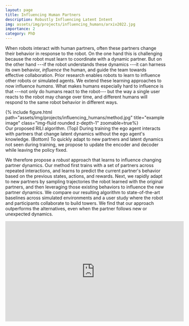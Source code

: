 ```yaml
---
layout: page
title: Influencing Human Partners
description: Robustly Influencing Latent Intent
img: assets/img/projects/influencing_humans/arxiv2022.jpg
importance: 2
category: PhD
---
```


When robots interact with human partners, often these partners change their behavior in response to the robot. On the one hand this is challenging because the robot must learn to coordinate with a dynamic partner. But on the other hand ---if the robot understands these dynamics ---it can harness its own behavior, <em>influence</em> the human, and guide the team towards effective collaboration. Prior research enables robots to learn to influence other robots or simulated agents. We extend these learning approaches to now influence <em>humans</em>. What makes humans especially hard to influence is that ---not only do humans react to the robot--- but the way a single user reacts to the robot may change over time, and different humans will respond to the same robot behavior in different ways.


<div class="row">
<div class="col-sm mt-3 mt-md-0">
{% include figure.html path="assets/img/projects/influencing_humans/method.jpg" title="example image" class="img-fluid rounded z-depth-1" zoomable=true%}
</div>
</div>
<div class="caption">
Our proposed RILI algorithm. (Top) During training the ego agent interacts with partners that change latent dynamics without the ego agent's knowledge. (Bottom) To quickly adapt to new partners and latent dynamics not seen during training, we propose to update the encoder and decoder while leaving the policy fixed.
</div>

We therefore propose a <em>robust</em> approach that learns to influence changing partner dynamics. Our method first trains with a set of partners across repeated interactions, and learns to predict the current partner's behavior based on the previous states, actions, and rewards. Next, we rapidly adapt to new partners by sampling trajectories the robot learned with the original partners, and then leveraging those existing behaviors to influence the new partner dynamics. We compare our resulting algorithm to state-of-the-art baselines across simulated environments and a user study where the robot and participants collaborate to build towers. We find that our approach outperforms the alternatives, even when the partner follows new or unexpected dynamics.



<p align="center"><iframe width="560" height="315" src="https://www.youtube.com/embed/lYsWM8An18g?rel=0" title="YouTube video player" frameborder="0" allow="accelerometer; autoplay; clipboard-write; encrypted-media; gyroscope; picture-in-picture" allowfullscreen></iframe>
</p>
